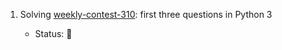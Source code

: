 1. Solving [weekly-contest-310](https://leetcode.com/contest/weekly-contest-310/): first three questions in Python 3

   - Status: :green_heart:
